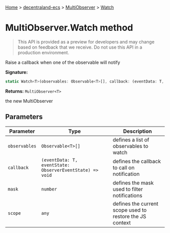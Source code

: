 [Home](./index) &gt; [decentraland-ecs](./decentraland-ecs.md) &gt; [MultiObserver](./decentraland-ecs.multiobserver.md) &gt; [Watch](./decentraland-ecs.multiobserver.watch.md)

# MultiObserver.Watch method

> This API is provided as a preview for developers and may change based on feedback that we receive. Do not use this API in a production environment.

Raise a callback when one of the observable will notify

**Signature:**
```javascript
static Watch<T>(observables: Observable<T>[], callback: (eventData: T, eventState: ObserverEventState) => void, mask?: number, scope?: any): MultiObserver<T>;
```
**Returns:** `MultiObserver<T>`

the new MultiObserver

## Parameters

|  Parameter | Type | Description |
|  --- | --- | --- |
|  `observables` | `Observable<T>[]` | defines a list of observables to watch |
|  `callback` | `(eventData: T, eventState: ObserverEventState) => void` | defines the callback to call on notification |
|  `mask` | `number` | defines the mask used to filter notifications |
|  `scope` | `any` | defines the current scope used to restore the JS context |

